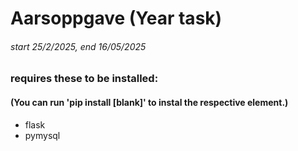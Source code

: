 # Aarsoppgave (Year task)
###### start 25/2/2025, end 16/05/2025


### requires these to be installed:
#### (You can run 'pip install [blank]' to instal the respective element.) 
- flask
- pymysql